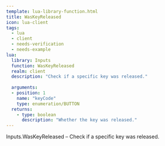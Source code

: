 ```yaml
---
template: lua-library-function.html
title: WasKeyReleased
icon: lua-client
tags:
  - lua
  - client
  - needs-verification
  - needs-example
lua:
  library: Inputs
  function: WasKeyReleased
  realm: client
  description: "Check if a specific key was released."
  
  arguments:
  - position: 1
    name: "keyCode"
    type: enumeration/BUTTON
  returns:
    - type: boolean
      description: "Whether the key was released."
---
```


<div class="lua__search__keywords">
Inputs.WasKeyReleased &#x2013; Check if a specific key was released.
</div>
